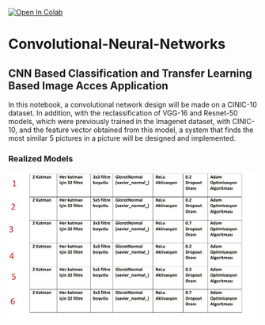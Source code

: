 [![Open In Colab](https://colab.research.google.com/assets/colab-badge.svg)](https://colab.research.google.com/drive/10U7b9vJs_SpdpraO52OeYK12ejqNNitL#scrollTo=gsoCHtpcoJHT)

# Convolutional-Neural-Networks

## CNN Based Classification and Transfer Learning Based Image Acces Application

In this notebook, a convolutional network design will be made on a CINIC-10 dataset. In addition, with the reclassification of VGG-16 and Resnet-50 models, which were previously trained in the Imagenet dataset, with CINIC-10, and the feature vector obtained from this model, a system that finds the most similar 5 pictures in a picture will be designed and implemented.

### Realized Models
<div style="text-align: center;">

![Results](/image/table.jpg)

</div>
